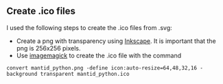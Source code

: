 ## Create .ico files

I used the following steps to create the .ico files from .svg:
* Create a png with transparency using [Inkscape](https://inkscape.org/en/). It is important that the png is 256x256 pixels.
* Use [imagemagick](http://www.imagemagick.org/script/index.php) to create the .ico file with the command
```
convert mantid_python.png -define icon:auto-resize=64,48,32,16 -background transparent mantid_python.ico
```

